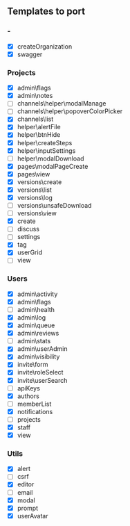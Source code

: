 ## Templates to port
### -
* [x] createOrganization
* [x] swagger

### Projects
* [x] admin\flags
* [x] admin\notes
* [ ] channels\helper\modalManage
* [ ] channels\helper\popoverColorPicker
* [x] channels\list
* [x] helper\alertFile
* [x] helper\btnHide
* [x] helper\createSteps
* [x] helper\inputSettings
* [ ] helper\modalDownload
* [x] pages\modalPageCreate
* [x] pages\view
* [x] versions\create
* [x] versions\list
* [x] versions\log
* [ ] versions\unsafeDownload
* [ ] versions\view
* [x] create
* [ ] discuss
* [ ] settings
* [x] tag
* [x] userGrid
* [ ] view

### Users
* [x] admin\activity
* [x] admin\flags
* [ ] admin\health
* [x] admin\log
* [x] admin\queue
* [x] admin\reviews
* [ ] admin\stats
* [x] admin\userAdmin
* [x] admin\visibility
* [x] invite\form
* [x] invite\roleSelect
* [x] invite\userSearch
* [ ] apiKeys
* [x] authors
* [ ] memberList
* [x] notifications
* [ ] projects
* [x] staff
* [x] view

### Utils
* [x] alert
* [ ] csrf
* [x] editor
* [ ] email
* [x] modal
* [x] prompt
* [x] userAvatar
